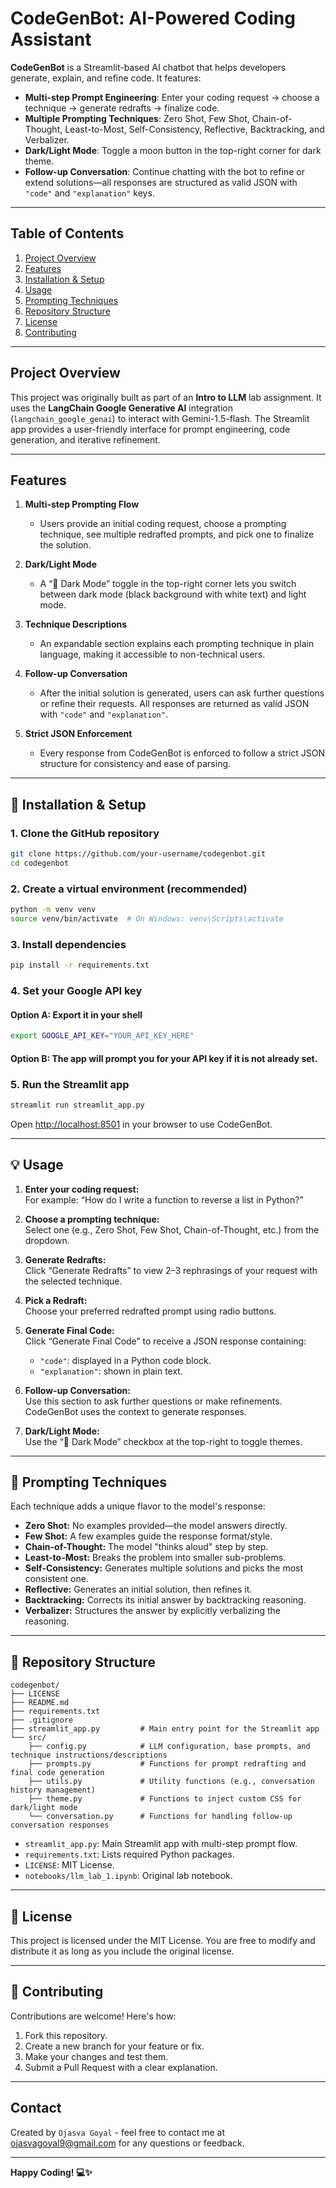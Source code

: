 # CodeGenBot: AI-Powered Coding Assistant

**CodeGenBot** is a Streamlit-based AI chatbot that helps developers generate, explain, and refine code. It features:
- **Multi-step Prompt Engineering**: Enter your coding request → choose a technique → generate redrafts → finalize code.
- **Multiple Prompting Techniques**: Zero Shot, Few Shot, Chain-of-Thought, Least-to-Most, Self-Consistency, Reflective, Backtracking, and Verbalizer.
- **Dark/Light Mode**: Toggle a moon button in the top-right corner for dark theme.
- **Follow-up Conversation**: Continue chatting with the bot to refine or extend solutions—all responses are structured as valid JSON with `"code"` and `"explanation"` keys.

---

## Table of Contents
1. [Project Overview](#project-overview)  
2. [Features](#features)  
3. [Installation & Setup](#-installation--setup)  
4. [Usage](#-usage)  
5. [Prompting Techniques](#-prompting-techniques)  
6. [Repository Structure](#-repository-structure)  
7. [License](#-license)  
8. [Contributing](#-contributing)  

---

## Project Overview

This project was originally built as part of an **Intro to LLM** lab assignment. It uses the **LangChain Google Generative AI** integration (`langchain_google_genai`) to interact with Gemini-1.5-flash. The Streamlit app provides a user-friendly interface for prompt engineering, code generation, and iterative refinement.

---

## Features

1. **Multi-step Prompting Flow**  
   - Users provide an initial coding request, choose a prompting technique, see multiple redrafted prompts, and pick one to finalize the solution.

2. **Dark/Light Mode**  
   - A “🌙 Dark Mode” toggle in the top-right corner lets you switch between dark mode (black background with white text) and light mode.

3. **Technique Descriptions**  
   - An expandable section explains each prompting technique in plain language, making it accessible to non-technical users.

4. **Follow-up Conversation**  
   - After the initial solution is generated, users can ask further questions or refine their requests. All responses are returned as valid JSON with `"code"` and `"explanation"`.

5. **Strict JSON Enforcement**  
   - Every response from CodeGenBot is enforced to follow a strict JSON structure for consistency and ease of parsing.

---

## 🚀 Installation & Setup

### 1. Clone the GitHub repository

```bash
git clone https://github.com/your-username/codegenbot.git
cd codegenbot
```

### 2. Create a virtual environment (recommended)

```bash
python -m venv venv
source venv/bin/activate  # On Windows: venv\Scripts\activate
```

### 3. Install dependencies

```bash
pip install -r requirements.txt
```

### 4. Set your Google API key

#### Option A: Export it in your shell

```bash
export GOOGLE_API_KEY="YOUR_API_KEY_HERE"
```

#### Option B: The app will prompt you for your API key if it is not already set.

### 5. Run the Streamlit app

```bash
streamlit run streamlit_app.py
```

Open [http://localhost:8501](http://localhost:8501) in your browser to use CodeGenBot.

---

## 💡 Usage

1. **Enter your coding request:**  
   For example: “How do I write a function to reverse a list in Python?”

2. **Choose a prompting technique:**  
   Select one (e.g., Zero Shot, Few Shot, Chain-of-Thought, etc.) from the dropdown.

3. **Generate Redrafts:**  
   Click “Generate Redrafts” to view 2–3 rephrasings of your request with the selected technique.

4. **Pick a Redraft:**  
   Choose your preferred redrafted prompt using radio buttons.

5. **Generate Final Code:**  
   Click “Generate Final Code” to receive a JSON response containing:
   - `"code"`: displayed in a Python code block.
   - `"explanation"`: shown in plain text.

6. **Follow-up Conversation:**  
   Use this section to ask further questions or make refinements. CodeGenBot uses the context to generate responses.

7. **Dark/Light Mode:**  
   Use the “🌙 Dark Mode” checkbox at the top-right to toggle themes.

---

## 🧠 Prompting Techniques

Each technique adds a unique flavor to the model's response:

- **Zero Shot:** No examples provided—the model answers directly.
- **Few Shot:** A few examples guide the response format/style.
- **Chain-of-Thought:** The model "thinks aloud" step by step.
- **Least-to-Most:** Breaks the problem into smaller sub-problems.
- **Self-Consistency:** Generates multiple solutions and picks the most consistent one.
- **Reflective:** Generates an initial solution, then refines it.
- **Backtracking:** Corrects its initial answer by backtracking reasoning.
- **Verbalizer:** Structures the answer by explicitly verbalizing the reasoning.

---

## 📁 Repository Structure

```
codegenbot/
├── LICENSE
├── README.md
├── requirements.txt
├── .gitignore
├── streamlit_app.py         # Main entry point for the Streamlit app
└── src/
    ├── config.py            # LLM configuration, base prompts, and technique instructions/descriptions
    ├── prompts.py           # Functions for prompt redrafting and final code generation
    ├── utils.py             # Utility functions (e.g., conversation history management)
    ├── theme.py             # Functions to inject custom CSS for dark/light mode
    └── conversation.py      # Functions for handling follow-up conversation responses

```

- `streamlit_app.py`: Main Streamlit app with multi-step prompt flow.
- `requirements.txt`: Lists required Python packages.
- `LICENSE`: MIT License.
- `notebooks/llm_lab_1.ipynb`: Original lab notebook.

---

## 📜 License

This project is licensed under the MIT License. You are free to modify and distribute it as long as you include the original license.

---

## 🤝 Contributing

Contributions are welcome! Here's how:

1. Fork this repository.
2. Create a new branch for your feature or fix.
3. Make your changes and test them.
4. Submit a Pull Request with a clear explanation.

---

## Contact
Created by `Ojasva Goyal` - feel free to contact me at ojasvagoyal9@gmail.com for any questions or feedback.

---

**Happy Coding! 💻✨**
